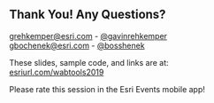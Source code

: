 ## Thank You! Any Questions?

<p>
    <a href="mailto:grehkemper@esri.com">grehkemper@esri.com</a> -
    <a href="https://twitter.com/gavinrehkemper">@gavinrehkemper <i class="fab fa-twitter" title="Twitter"></i></a> <a href="https://github.com/gavinr"><i class="fab fa-github" title="GitHub"></i></a>
    <br />
    <a href="mailto:gbochenek@esri.com">gbochenek@esri.com</a> -
    <a href="https://twitter.com/bosshenek">@bosshenek <i class="fab fa-twitter" title="Twitter"></i></a> <a href="https://github.com/gbochenek"><i class="fab fa-github" title="GitHub"></i></a>
</p>
<p>These slides, sample code, and links are at:<br /><a href="http://esriurl.com/wabtools2019">esriurl.com/wabtools2019</a></p>
<p>Please rate this session in the Esri Events mobile app!</p>
